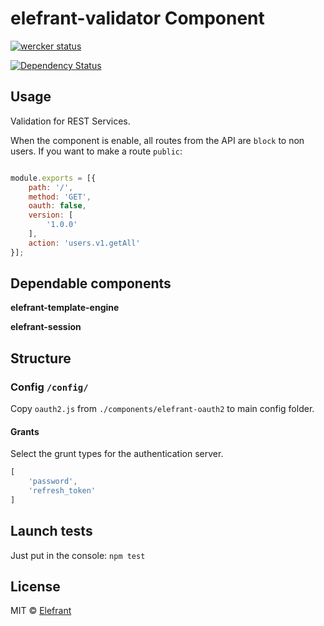 # elefrant-validator Component

[![wercker status](https://app.wercker.com/status/5d9db5b306c9adca9fc2cf913e1cb0fb/s/master "wercker status")](https://app.wercker.com/project/bykey/5d9db5b306c9adca9fc2cf913e1cb0fb)

[![Dependency Status](https://gemnasium.com/Elefrant/elefrant-validator.svg)](https://gemnasium.com/Elefrant/elefrant-validator)


## Usage

Validation for REST Services.

When the component is enable, all routes from the API are `block` to non users.
If you want to make a route `public`:

```js

module.exports = [{
	path: '/',
	method: 'GET',
	oauth: false,
	version: [
		'1.0.0'
	],
	action: 'users.v1.getAll'
}];

```


## Dependable components

**elefrant-template-engine**

**elefrant-session**


## Structure

### Config `/config/`

Copy `oauth2.js` from `./components/elefrant-oauth2` to main config folder.


#### Grants

Select the grunt types for the authentication server.

```js
[
    'password',
    'refresh_token'
]
```


## Launch tests

Just put in the console: `npm test`


## License

MIT © [Elefrant](http://elefrant.com/#/license)
